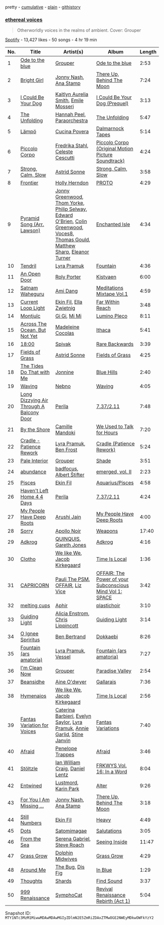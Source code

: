 pretty - [cumulative](/playlists/cumulative/37i9dQZF1DWSnDyPAn5upE.md) - [plain](/playlists/plain/37i9dQZF1DWSnDyPAn5upE) - [githistory](https://github.githistory.xyz/mackorone/spotify-playlist-archive/blob/main/playlists/plain/37i9dQZF1DWSnDyPAn5upE)

### [ethereal voices](https://open.spotify.com/playlist/37i9dQZF1DWSnDyPAn5upE)

> Otherworldly voices in the realms of ambient\. Cover: Grouper

[Spotify](https://open.spotify.com/user/spotify) - 13,427 likes - 50 songs - 4 hr 19 min

| No. | Title | Artist(s) | Album | Length |
|---|---|---|---|---|
| 1 | [Ode to the blue](https://open.spotify.com/track/4zJuP4wQuTFOazKrYTL7Vh) | [Grouper](https://open.spotify.com/artist/31uyAcnY0kjjKKIQZMKX4i) | [Ode to the blue](https://open.spotify.com/album/5YdPZEQQuytQU25R7UikhO) | 2:53 |
| 2 | [Bright Girl](https://open.spotify.com/track/6ULNDapgfYtl8IW4KzhmCd) | [Jonny Nash](https://open.spotify.com/artist/4VnaEWTHIwbqbDCwNPpfde), [Ana Stamp](https://open.spotify.com/artist/43sN1WX3uVnjIWj4MohlDH) | [There Up, Behind The Moon](https://open.spotify.com/album/31SDMBuesvAQqIYRtcdE0m) | 7:24 |
| 3 | [I Could Be Your Dog](https://open.spotify.com/track/2p45Q92qTWX31KJag17OKz) | [Kaitlyn Aurelia Smith](https://open.spotify.com/artist/6P86FLVAK4sxu8OhyQJBvH), [Emile Mosseri](https://open.spotify.com/artist/0BNz24TKUn8Ov1ApFkLzA1) | [I Could Be Your Dog \(Prequel\)](https://open.spotify.com/album/010kVtJGaVvJPmMyAHscKD) | 3:13 |
| 4 | [The Unfolding](https://open.spotify.com/track/7kZWl6yV9WYnGD6OTQS7GH) | [Hannah Peel](https://open.spotify.com/artist/3LRldYGJpCAQT5cZKQyi7o), [Paraorchestra](https://open.spotify.com/artist/0Ax5KSkjmnXxFcGw72EPTm) | [The Unfolding](https://open.spotify.com/album/7wxd4u4qDhBamLFUUp4J2H) | 5:47 |
| 5 | [Lämpö](https://open.spotify.com/track/0EzJNQX4oVC7p4PF1mqOg0) | [Cucina Povera](https://open.spotify.com/artist/46VnhKgQTmPBKdJBTuk0D1) | [Dalmarnock Tapes](https://open.spotify.com/album/6ZAGUwp9bVhe13qoXrNqA7) | 5:14 |
| 6 | [Piccolo Corpo](https://open.spotify.com/track/2WQIpkkMGKD7rgy32wsckK) | [Fredrika Stahl](https://open.spotify.com/artist/3hWWpC6XAABcySpC1id9Q5), [Celeste Cescutti](https://open.spotify.com/artist/1q0HTQ16CWeX77NydPBZ7e) | [Piccolo Corpo \(Original Motion Picture Soundtrack\)](https://open.spotify.com/album/7wRqZYWKlxhqah0N9IE0QK) | 4:24 |
| 7 | [Strong, Calm, Slow](https://open.spotify.com/track/04hxiOfjtsfxidKASQX7dr) | [Astrid Sonne](https://open.spotify.com/artist/7qiyPneI60DzZmxVxC7689) | [Strong, Calm, Slow](https://open.spotify.com/album/5BElDhjtRPpJhkDp8cFeK0) | 3:58 |
| 8 | [Frontier](https://open.spotify.com/track/3KYC7CK4Itjy7UXn1BaW67) | [Holly Herndon](https://open.spotify.com/artist/2c9yn5DJQd5es7YMY92ikZ) | [PROTO](https://open.spotify.com/album/29sozE8XDMOHT8KK9iq4Fo) | 4:29 |
| 9 | [Pyramid Song \(Arr\. Lawson\)](https://open.spotify.com/track/4s0wuHeoQUqseTxG10cukT) | [Jonny Greenwood](https://open.spotify.com/artist/0z9s3P5vCzKcUBSxgBDyLU), [Thom Yorke](https://open.spotify.com/artist/4CvTDPKA6W06DRfBnZKrau), [Philip Selway](https://open.spotify.com/artist/2A59wav3PGiJij2rK7HQYH), [Edward O'Brien](https://open.spotify.com/artist/7FfWgHB0fwhhol7A6wZbiL), [Colin Greenwood](https://open.spotify.com/artist/6bdotkIeFswBydfQqzHnKS), [Voces8](https://open.spotify.com/artist/32nW8kGbs65y8CSlIvREuc), [Thomas Gould](https://open.spotify.com/artist/1Oc8xcaNIQngZs5Daw0zFk), [Matthew Sharp](https://open.spotify.com/artist/0IivBy8bFH9oN4N5wWmGz7), [Eleanor Turner](https://open.spotify.com/artist/2iWdlFp0AxoJNj3QH18at4) | [Enchanted Isle](https://open.spotify.com/album/6oXgXpm6UC0kveOf8A8qrL) | 4:34 |
| 10 | [Tendril](https://open.spotify.com/track/4ZRQpRpeqICEqlTcDzGVWX) | [Lyra Pramuk](https://open.spotify.com/artist/4nIgCJvBTi7M3pFn2ELhxm) | [Fountain](https://open.spotify.com/album/0fasH5TVfXvpzoYpFmemgL) | 4:36 |
| 11 | [An Open Door](https://open.spotify.com/track/3SMUq0TSlF7Q8Ti7ClAgCi) | [Roly Porter](https://open.spotify.com/artist/4RN8pUdphaky5GRL8rUL6P) | [Kistvaen](https://open.spotify.com/album/2FyQ190yTNtBb54jvQzs80) | 6:00 |
| 12 | [Satnam Waheguru](https://open.spotify.com/track/56zp6EdRE6UhcArVLKwJGU) | [Ami Dang](https://open.spotify.com/artist/1DAqw4sYHPmgHQ6gzOVDig) | [Meditations Mixtape Vol.1](https://open.spotify.com/album/1CWjlmNEbWC5SRAKugRTyy) | 4:59 |
| 13 | [Current Loop Light](https://open.spotify.com/track/6N7yuuN4M7DjkTDg2g9M74) | [Ekin Fil](https://open.spotify.com/artist/2F9OXpPD8su7xGVgEtPrda), [Ella Zwietnig](https://open.spotify.com/artist/60cHgnfXVYiogMeM1K0zfa) | [Far Within Reach](https://open.spotify.com/album/3kdqtmyBQjtJSGR5n8dB7g) | 3:48 |
| 14 | [Montjuïc](https://open.spotify.com/track/2kS4LEZDSABnCLo4U9yr5c) | [Gi Gi](https://open.spotify.com/artist/2X6qMx9wP4p6L7PU3kTh9r), [Mi Mi](https://open.spotify.com/artist/1vSXToWT1gtSQhwhz0g8jX) | [Lumino Pleco](https://open.spotify.com/album/5r3nWzm8O9f3pnd0yAWSta) | 8:11 |
| 15 | [Across The Ocean, But Not Yet](https://open.spotify.com/track/003RirJuMCDzISyCbHLDVh) | [Madeleine Cocolas](https://open.spotify.com/artist/6LjkHRMDTc02BAIEsSK0ZB) | [Ithaca](https://open.spotify.com/album/0UOV2tQMqRHkO4NZLiBEfS) | 5:41 |
| 16 | [18:00](https://open.spotify.com/track/43HQpVkQcHzvAKfSHMcH7X) | [Spivak](https://open.spotify.com/artist/4V7mPDwAcAguZIa2PGeEcx) | [Rare Backwards](https://open.spotify.com/album/0BXYF81nqahoaexb8nbJl8) | 3:39 |
| 17 | [Fields of Grass](https://open.spotify.com/track/6PpVxPdzjB8D5OAZcmTCDz) | [Astrid Sonne](https://open.spotify.com/artist/7qiyPneI60DzZmxVxC7689) | [Fields of Grass](https://open.spotify.com/album/2J9IHhS5cC7CeW2bY5fsZL) | 4:25 |
| 18 | [The Tides Do That with Me](https://open.spotify.com/track/54IVj29KBSyfbDd5jCJ4b9) | [Jonnine](https://open.spotify.com/artist/6s8JAb4h3UjN5r3BgRhUhQ) | [Blue Hills](https://open.spotify.com/album/7nNCCgvJdDuE4DgnS68cQ8) | 2:40 |
| 19 | [Waving](https://open.spotify.com/track/2IwTXSns7feJ8H5hQL4LUk) | [Nebno](https://open.spotify.com/artist/3sb9YxHMKqnzyLM89FzoWf) | [Waving](https://open.spotify.com/album/6F5Qae0yAmB2nO8QRPVhOK) | 4:05 |
| 20 | [Long Dizzying Air Through A Balcony Door](https://open.spotify.com/track/6dzqvZkDtCNLw46Juiarvv) | [Perila](https://open.spotify.com/artist/5tWRKxz6TY4YfkdrMPGPPi) | [7.37/2.11](https://open.spotify.com/album/1oYDe8bwryHz91moudqL6X) | 7:48 |
| 21 | [By the Shore](https://open.spotify.com/track/172HYchcUHffaAYQ8sQOyy) | [Camille Mandoki](https://open.spotify.com/artist/1yeZSt0NrlRsgscElnX09R) | [We Used to Talk for Hours](https://open.spotify.com/album/7M7eUfngPvWbEePRC4Sozr) | 7:20 |
| 22 | [Cradle \- Patience Rework](https://open.spotify.com/track/66Qij0mjaVDgFiaQpQkPY3) | [Lyra Pramuk](https://open.spotify.com/artist/4nIgCJvBTi7M3pFn2ELhxm), [Ben Frost](https://open.spotify.com/artist/6qEM4txXHvfMbOUOK9L7pl) | [Cradle \(Patience Rework\)](https://open.spotify.com/album/2SOtUwtSq0hOOT2X7FtziA) | 5:24 |
| 23 | [Pale Interior](https://open.spotify.com/track/6nI1FAfYETS7qtrPpyg3d7) | [Grouper](https://open.spotify.com/artist/31uyAcnY0kjjKKIQZMKX4i) | [Shade](https://open.spotify.com/album/1w3EOCPDwqWIiu2c1pHylJ) | 3:51 |
| 24 | [abundance](https://open.spotify.com/track/68PdypBDiAkvrARPOnT03A) | [badfocus](https://open.spotify.com/artist/5ec0e3hAOAh9jeqUCvoRAh), [Albert Štifter](https://open.spotify.com/artist/6yynqBHksHTX8RxjCUqnhi) | [emerged, vol\. II](https://open.spotify.com/album/0QQdfdlFytl4zZjmBInUEb) | 2:23 |
| 25 | [Pisces](https://open.spotify.com/track/2dAYdDyD2misHkcqSEYT0N) | [Ekin Fil](https://open.spotify.com/artist/2F9OXpPD8su7xGVgEtPrda) | [Aquarius/Pisces](https://open.spotify.com/album/1EeFUVRFKGK3p4KBckGf5W) | 4:58 |
| 26 | [Haven't Left Home 4 4 Days](https://open.spotify.com/track/4zr9Uf1b0wIxfT1Zwwirhk) | [Perila](https://open.spotify.com/artist/5tWRKxz6TY4YfkdrMPGPPi) | [7.37/2.11](https://open.spotify.com/album/1oYDe8bwryHz91moudqL6X) | 4:24 |
| 27 | [My People Have Deep Roots](https://open.spotify.com/track/5taMzHf1NWTcjLxGAn3DhX) | [Arushi Jain](https://open.spotify.com/artist/7vQf39VMZhNhPo54R8hIzJ) | [My People Have Deep Roots](https://open.spotify.com/album/4zkFQ6mn79zECO6tQh3I5d) | 4:00 |
| 28 | [Sorry](https://open.spotify.com/track/1VOsiZYiNHAUisapZtXpKh) | [Apollo Noir](https://open.spotify.com/artist/4R7jUhRlP4sKiV8vzuEpND) | [Weapons](https://open.spotify.com/album/4ltdtRBUlN4xym6T6Isnng) | 17:40 |
| 29 | [Adkrog](https://open.spotify.com/track/7wpp45hkCqB7Atc4ZHCcg8) | [QUINQUIS](https://open.spotify.com/artist/10FKxn7w2iNuFkI0uKm9KH), [Gareth Jones](https://open.spotify.com/artist/1W9zmk9JQsQaKSpphFHkUV) | [Adkrog](https://open.spotify.com/album/5RhEQC5P2yUwkSboIgMYrC) | 4:16 |
| 30 | [Clotho](https://open.spotify.com/track/5BhDYQ7r5ftJKQGIFOPRYF) | [We like We](https://open.spotify.com/artist/6UaYVZHa4gmjroNhpJiRWN), [Jacob Kirkegaard](https://open.spotify.com/artist/71cpL5pgnIANdmbY7L7NGE) | [Time Is Local](https://open.spotify.com/album/5u8j8cCULkNlhSRr07CPvV) | 1:36 |
| 31 | [CAPRICORN](https://open.spotify.com/track/4WkEVhfzvQYr0GqOyuRthu) | [Pauli The PSM](https://open.spotify.com/artist/0REk2fMEqOBQKenqZv4sgp), [OFFAIR](https://open.spotify.com/artist/7Ma4FYYpM6vqvTeXHAMKkp), [Liz Vice](https://open.spotify.com/artist/5KYcfVCcUgV4d1KP3Wozyx) | [OFFAIR: The Power of your Subconscious Mind Vol 1: SPACE](https://open.spotify.com/album/1gUxFwmsNfsAmyrirHs3hG) | 3:42 |
| 32 | [melting cups](https://open.spotify.com/track/4ACEmXrMgFt6PnRdp0mJVj) | [Aphir](https://open.spotify.com/artist/5FjAJK7JsaOahbaAwIxtE4) | [plastichoir](https://open.spotify.com/album/1KlD8Ua27Osp0ChMjb1Zq2) | 3:10 |
| 33 | [Guiding Light](https://open.spotify.com/track/631Ev6DXhwQ0vPR7i1hFOR) | [Alicia Enstrom](https://open.spotify.com/artist/4tyZty9rLy4JVBuhK0juZa), [Chris Lippincott](https://open.spotify.com/artist/3r5vtXmOYoBH3cpMng374W) | [Guiding Light](https://open.spotify.com/album/4ms9LW96TetcO30gHy6DvE) | 3:14 |
| 34 | [O Ignee Spriritus](https://open.spotify.com/track/4tM3MKcPRKp6lzni47Td61) | [Ben Bertrand](https://open.spotify.com/artist/2JEhCRAfJXQCuHHHAsFcPx) | [Dokkaebi](https://open.spotify.com/album/7tY1R7mHYbPWD1rIEtjUBU) | 8:26 |
| 35 | [Fountain \(ars amatoria\)](https://open.spotify.com/track/4tuK95S2K07yPnMYJiMnlH) | [Lyra Pramuk](https://open.spotify.com/artist/4nIgCJvBTi7M3pFn2ELhxm), [Vessel](https://open.spotify.com/artist/3CVP7vT9JUFGLj8MgiVKjY) | [Fountain \(ars amatoria\)](https://open.spotify.com/album/0hGiFp2Ac0VzhFDQCodUFG) | 7:27 |
| 36 | [I'm Clean Now](https://open.spotify.com/track/4qm8sWdYoXkdhMN8EL9mAL) | [Grouper](https://open.spotify.com/artist/31uyAcnY0kjjKKIQZMKX4i) | [Paradise Valley](https://open.spotify.com/album/5e5MtmjBRnh3eI5g5C0Tyv) | 2:54 |
| 37 | [Beansidhe](https://open.spotify.com/track/01nEBz1yEJszu05eQ1q7Xl) | [Aine O'dwyer](https://open.spotify.com/artist/3VQBEcGozNZB1TLUStXBzx) | [Gallarais](https://open.spotify.com/album/16IaZrnkucds6PlB7MuhFr) | 7:36 |
| 38 | [Hymenaios](https://open.spotify.com/track/6SIZcquI0qu7GNisyDzcqm) | [We like We](https://open.spotify.com/artist/6UaYVZHa4gmjroNhpJiRWN), [Jacob Kirkegaard](https://open.spotify.com/artist/71cpL5pgnIANdmbY7L7NGE) | [Time Is Local](https://open.spotify.com/album/5u8j8cCULkNlhSRr07CPvV) | 2:56 |
| 39 | [Fantas Variation for Voices](https://open.spotify.com/track/67bJXVcOsU3JPjmSngBkfV) | [Caterina Barbieri](https://open.spotify.com/artist/61WgG5fz5ilJrMne7tE1zu), [Evelyn Saylor](https://open.spotify.com/artist/41T8k3OwxjwiIG8WfpU3Kr), [Lyra Pramuk](https://open.spotify.com/artist/4nIgCJvBTi7M3pFn2ELhxm), [Annie Garlid](https://open.spotify.com/artist/39ePqE7lVGgRzWHoQNRz0V), [Stine Janvin](https://open.spotify.com/artist/6klRil30SiILsNixh4xy4Q) | [Fantas Variations](https://open.spotify.com/album/7zytkfZ6AvjmCbvwqFgFWO) | 7:40 |
| 40 | [Afraid](https://open.spotify.com/track/0xp3MdGRrVVtBzJ7hgNzC2) | [Penelope Trappes](https://open.spotify.com/artist/6shE4Y1z4lzRqoDp65XfzT) | [Afraid](https://open.spotify.com/album/41CXQpu3hZG8s5t6UQO1Eg) | 3:46 |
| 41 | [Stöltzle](https://open.spotify.com/track/6g54j22O79y49NTtcPG6LV) | [Ian William Craig](https://open.spotify.com/artist/0romFcKJdf5jOe6S8row0Q), [Daniel Lentz](https://open.spotify.com/artist/1ZQoNPK02AD5iWU6HcPb1f) | [FRKWYS Vol\. 16: In a Word](https://open.spotify.com/album/4LzT4gnORzaNTIwAngpCgK) | 8:04 |
| 42 | [Entwined](https://open.spotify.com/track/72ZO0CYg5BlPog6MszQcpC) | [Lustmord](https://open.spotify.com/artist/3FpCFpdoJOrGuR3G7UBgC7), [Karin Park](https://open.spotify.com/artist/5uBdYy8QRabKEL1MtDPXfr) | [Alter](https://open.spotify.com/album/4XO3DdBAjIIe6YI2a7iLza) | 9:26 |
| 43 | [For You I Am Missing …](https://open.spotify.com/track/5rVeiG9p1XlvfC1ch2zqnp) | [Jonny Nash](https://open.spotify.com/artist/4VnaEWTHIwbqbDCwNPpfde), [Ana Stamp](https://open.spotify.com/artist/43sN1WX3uVnjIWj4MohlDH) | [There Up, Behind The Moon](https://open.spotify.com/album/31SDMBuesvAQqIYRtcdE0m) | 3:18 |
| 44 | [Still Numbers](https://open.spotify.com/track/5USNS4qU4tmfTIhfYje4Sq) | [Ekin Fil](https://open.spotify.com/artist/2F9OXpPD8su7xGVgEtPrda) | [Heavy](https://open.spotify.com/album/0WsgCDRCCQwrGjXTBTkJmm) | 4:49 |
| 45 | [Dots](https://open.spotify.com/track/0vaI72djhPZn4qH2zjZNmL) | [Satomimagae](https://open.spotify.com/artist/07NBhmVpDB2zdNK1fIyWyf) | [Salutations](https://open.spotify.com/album/1SatJaSjmQCa7QVV45318U) | 3:05 |
| 46 | [From the Sea](https://open.spotify.com/track/0oscyoMaLrUVmAWCeevHig) | [Serena Gabriel](https://open.spotify.com/artist/5BqR7OV66mbFIr0yxJqsSR), [Steve Roach](https://open.spotify.com/artist/00gh6kmKYOu8xyorRxQm6a) | [Seeing Inside](https://open.spotify.com/album/5DpwvMHLe0PK3XfNMYYyRF) | 11:47 |
| 47 | [Grass Grow](https://open.spotify.com/track/4yohulilOac5oAymyVOvaa) | [Dolphin Midwives](https://open.spotify.com/artist/3r9yVqXDgGJnnCy3FHvE1P) | [Grass Grow](https://open.spotify.com/album/7GGr2hRdoaTawzAJz32Qtl) | 4:29 |
| 48 | [Around Me](https://open.spotify.com/track/6SPE7i4gvYAERzSYiQJdPj) | [The Bug](https://open.spotify.com/artist/213i4NKah1DX9q0FNiKsuw), [Dis Fig](https://open.spotify.com/artist/7EeS5UL1zSLdOxbIDulIKC) | [In Blue](https://open.spotify.com/album/3Yuv4qdWt1yzO5GuDLOygK) | 1:29 |
| 49 | [Thoughts](https://open.spotify.com/track/4kJ9oMXeWR0IxDHsly7SGQ) | [Shards](https://open.spotify.com/artist/0ATldWSJILH1tS2H87szDU) | [Find Sound](https://open.spotify.com/album/04Kd4PBkBMEGJBf6JLn35c) | 3:37 |
| 50 | [999 Renaissance](https://open.spotify.com/track/0EqNLH4s6EJGhcFNJ9ZaP2) | [SymphoCat](https://open.spotify.com/artist/4cX8nm4XgKt3U0hfVx9NqN) | [Revival Renaissance Rebirth \(Act 1\)](https://open.spotify.com/album/6jh3oBLsscOI7bXBXfqSSW) | 5:04 |

Snapshot ID: `MTY1NTc3MzM1MiwwMDAwMDAwMGIyZDlmN2E5ZmRiZDAxZTMwOGE2NWEyMDkwOWFkYzY2`
